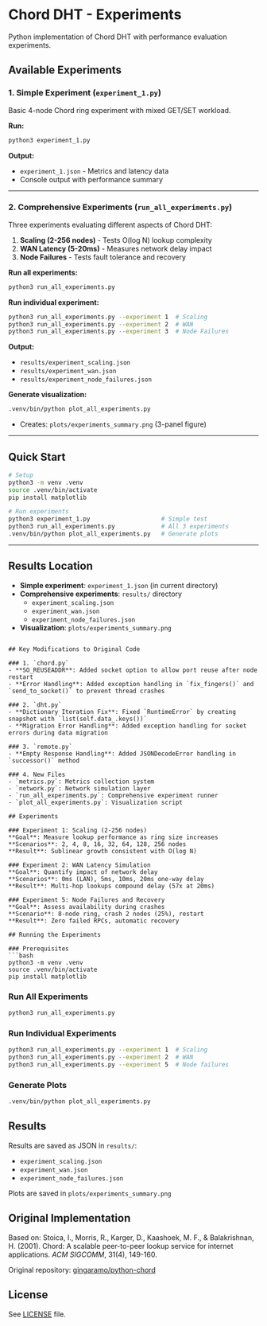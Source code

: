# Chord DHT - Experiments

Python implementation of Chord DHT with performance evaluation experiments.

## Available Experiments

### 1. Simple Experiment (`experiment_1.py`)
Basic 4-node Chord ring experiment with mixed GET/SET workload.

**Run:**
```bash
python3 experiment_1.py
```

**Output:**
- `experiment_1.json` - Metrics and latency data
- Console output with performance summary

---

### 2. Comprehensive Experiments (`run_all_experiments.py`)
Three experiments evaluating different aspects of Chord DHT:

1. **Scaling (2-256 nodes)** - Tests O(log N) lookup complexity
2. **WAN Latency (5-20ms)** - Measures network delay impact  
3. **Node Failures** - Tests fault tolerance and recovery

**Run all experiments:**
```bash
python3 run_all_experiments.py
```

**Run individual experiment:**
```bash
python3 run_all_experiments.py --experiment 1  # Scaling
python3 run_all_experiments.py --experiment 2  # WAN
python3 run_all_experiments.py --experiment 3  # Node Failures
```

**Output:**
- `results/experiment_scaling.json`
- `results/experiment_wan.json`
- `results/experiment_node_failures.json`

**Generate visualization:**
```bash
.venv/bin/python plot_all_experiments.py
```
- Creates: `plots/experiments_summary.png` (3-panel figure)

---

## Quick Start

```bash
# Setup
python3 -m venv .venv
source .venv/bin/activate
pip install matplotlib

# Run experiments
python3 experiment_1.py                    # Simple test
python3 run_all_experiments.py             # All 3 experiments
.venv/bin/python plot_all_experiments.py   # Generate plots
```

---

## Results Location

- **Simple experiment**: `experiment_1.json` (in current directory)
- **Comprehensive experiments**: `results/` directory
  - `experiment_scaling.json`
  - `experiment_wan.json`
  - `experiment_node_failures.json`
- **Visualization**: `plots/experiments_summary.png`
```

## Key Modifications to Original Code

### 1. `chord.py`
- **SO_REUSEADDR**: Added socket option to allow port reuse after node restart
- **Error Handling**: Added exception handling in `fix_fingers()` and `send_to_socket()` to prevent thread crashes

### 2. `dht.py`
- **Dictionary Iteration Fix**: Fixed `RuntimeError` by creating snapshot with `list(self.data_.keys())`
- **Migration Error Handling**: Added exception handling for socket errors during data migration

### 3. `remote.py`
- **Empty Response Handling**: Added JSONDecodeError handling in `successor()` method

### 4. New Files
- `metrics.py`: Metrics collection system
- `network.py`: Network simulation layer
- `run_all_experiments.py`: Comprehensive experiment runner
- `plot_all_experiments.py`: Visualization script

## Experiments

### Experiment 1: Scaling (2-256 nodes)
**Goal**: Measure lookup performance as ring size increases  
**Scenarios**: 2, 4, 8, 16, 32, 64, 128, 256 nodes  
**Result**: Sublinear growth consistent with O(log N)

### Experiment 2: WAN Latency Simulation
**Goal**: Quantify impact of network delay  
**Scenarios**: 0ms (LAN), 5ms, 10ms, 20ms one-way delay  
**Result**: Multi-hop lookups compound delay (57x at 20ms)

### Experiment 5: Node Failures and Recovery
**Goal**: Assess availability during crashes  
**Scenario**: 8-node ring, crash 2 nodes (25%), restart  
**Result**: Zero failed RPCs, automatic recovery

## Running the Experiments

### Prerequisites
```bash
python3 -m venv .venv
source .venv/bin/activate
pip install matplotlib
```

### Run All Experiments
```bash
python3 run_all_experiments.py
```

### Run Individual Experiments
```bash
python3 run_all_experiments.py --experiment 1  # Scaling
python3 run_all_experiments.py --experiment 2  # WAN
python3 run_all_experiments.py --experiment 5  # Node failures
```

### Generate Plots
```bash
.venv/bin/python plot_all_experiments.py
```

## Results

Results are saved as JSON in `results/`:
- `experiment_scaling.json`
- `experiment_wan.json`
- `experiment_node_failures.json`

Plots are saved in `plots/experiments_summary.png`

## Original Implementation

Based on: Stoica, I., Morris, R., Karger, D., Kaashoek, M. F., & Balakrishnan, H. (2001). Chord: A scalable peer-to-peer lookup service for internet applications. *ACM SIGCOMM*, 31(4), 149-160.

Original repository: [gingaramo/python-chord](https://github.com/gingaramo/python-chord)

## License

See [LICENSE](LICENSE) file.